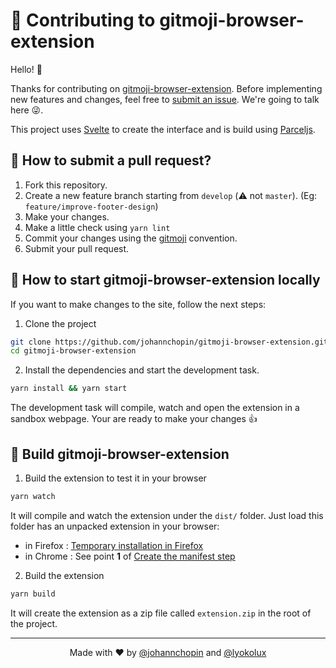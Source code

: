 # 🦄 Contributing to gitmoji-browser-extension

Hello! 👋

Thanks for contributing on [gitmoji-browser-extension](https://github.com/johannchopin/gitmoji-browser-extension). Before implementing new features and changes, feel free to [submit an issue](https://github.com/johannchopin/gitmoji-browser-extension/issues/new/choose). We're going to talk here :stuck_out_tongue_winking_eye:.

This project uses [Svelte](https://svelte.dev/) to create the interface and is build using [Parceljs](https://parceljs.org/).

## 🌱 How to submit a pull request?

1. Fork this repository.
2. Create a new feature branch starting from `develop` (⚠️ not `master`). (Eg: `feature/improve-footer-design`)
3. Make your changes.
4. Make a little check using `yarn lint`
5. Commit your changes using the [gitmoji](https://gitmoji.carloscuesta.me/) convention.
6. Submit your pull request.

## 🔨 How to start gitmoji-browser-extension locally

If you want to make changes to the site, follow the next steps:

1. Clone the project

```sh
git clone https://github.com/johannchopin/gitmoji-browser-extension.git
cd gitmoji-browser-extension
```

2. Install the dependencies and start the development task.

```sh
yarn install && yarn start
```

The development task will compile, watch and open the extension in a sandbox webpage. Your are ready to make your changes 👍

## 🚀 Build gitmoji-browser-extension

1. Build the extension to test it in your browser

```sh
yarn watch
```

It will compile and watch the extension under the `dist/` folder. Just load this folder has an unpacked extension in your browser:

- in Firefox : [Temporary installation in Firefox](https://extensionworkshop.com/documentation/develop/temporary-installation-in-firefox/)
- in Chrome : See point **1** of [Create the manifest step](https://developer.chrome.com/extensions/getstarted#manifest)

2. Build the extension
```sh
yarn build
```

It will create the extension as a zip file called `extension.zip` in the root of the project.

---

<p align="center">
  Made with ❤ by <a href="https://github.com/johannchopin">@johannchopin</a> and <a href="https://github.com/Lyokolux">@lyokolux</a>
</p>
